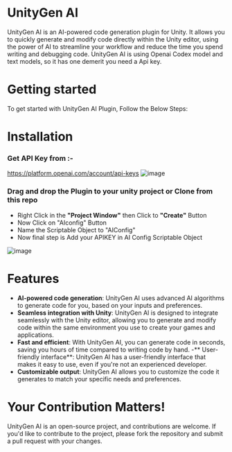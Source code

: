# UnityGen AI

UnityGen AI is an AI-powered code generation plugin for Unity. It allows you to quickly generate and modify code directly within the Unity editor, using the power of AI to streamline your workflow and reduce the time you spend writing and debugging code. UnityGen AI is using  Openai Codex model and text models, so it has one demerit  you need a Api key. 

# Getting started
To get started with UnityGen AI Plugin, Follow the Below Steps:

# Installation

###  Get API Key from :-
https://platform.openai.com/account/api-keys
![image](https://user-images.githubusercontent.com/84278213/225302129-630c040b-87d1-4622-a056-abbb5134b2c3.png)


### Drag and drop the Plugin to your unity project or Clone from this repo 

- Right Click in the **"Project Window"** then Click to **"Create"** Button
- Now Click on "AIconfig" Button
- Name the Scriptable Object to "AIConfig"
- Now final step is Add your APIKEY in AI Config Scriptable Object

![image](https://user-images.githubusercontent.com/84278213/225302017-b288954f-b668-4044-9975-e56da43d0727.png)


# Features

- **AI-powered code generation**: UnityGen AI uses advanced AI algorithms to generate code for you, based on your inputs and preferences.
- **Seamless integration with Unity**: UnityGen AI is designed to integrate seamlessly with the Unity editor, allowing you to generate and modify code within the same environment you use to create your games and applications.
- **Fast and efficient**: With UnityGen AI, you can generate code in seconds, saving you hours of time compared to writing code by hand.
-** User-friendly interface**: UnityGen AI has a user-friendly interface that makes it easy to use, even if you're not an experienced developer.
- **Customizable output**: UnityGen AI allows you to customize the code it generates to match your specific needs and preferences.


# Your Contribution Matters!
UnityGen AI is an open-source project, and contributions are welcome. If you'd like to contribute to the project, please fork the repository and submit a pull request with your changes. 
